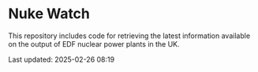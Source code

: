 # Nuke Watch

This repository includes code for retrieving the latest information available on the output of EDF nuclear power plants in the UK.

Last updated: 2025-02-26 08:19